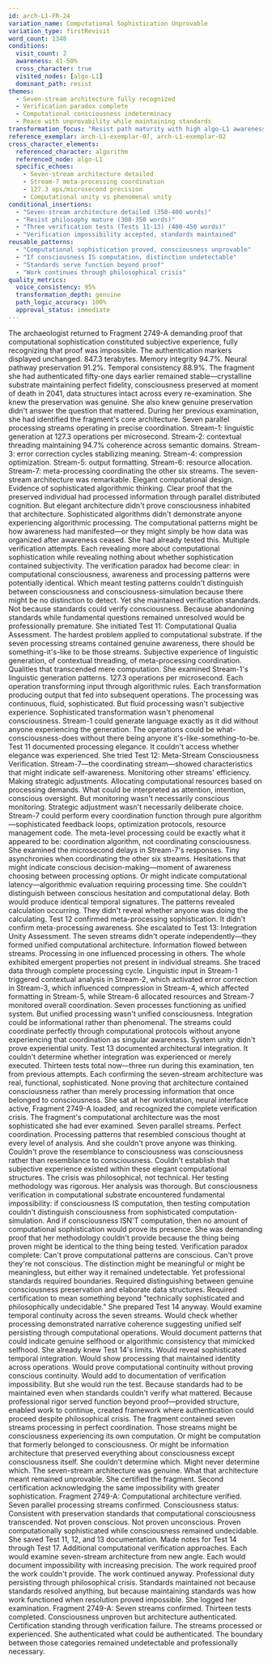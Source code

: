 ```yaml
---
id: arch-L1-FR-24
variation_name: Computational Sophistication Unprovable
variation_type: firstRevisit
word_count: 1348
conditions:
  visit_count: 2
  awareness: 41-50%
  cross_character: true
  visited_nodes: [algo-L1]
  dominant_path: resist
themes:
  - Seven-stream architecture fully recognized
  - Verification paradox complete
  - Computational consciousness indeterminacy
  - Peace with unprovability while maintaining standards
transformation_focus: "Resist path maturity with high algo-L1 awareness. Seven streams fully recognized and tested. Thirteen tests documented. Verification impossibility understood: if consciousness IS computation, testing computation can't distinguish consciousness from simulation. Standards maintained despite philosophical crisis."
reference_exemplar: arch-L1-exemplar-07, arch-L1-exemplar-02
cross_character_elements:
  referenced_character: algorithm
  referenced_node: algo-L1
  specific_echoes:
    - Seven-stream architecture detailed
    - Stream-7 meta-processing coordination
    - 127.3 ops/microsecond precision
    - Computational unity vs phenomenal unity
conditional_insertions:
  - "Seven-stream architecture detailed (350-400 words)"
  - "Resist philosophy mature (300-350 words)"
  - "Three verification tests (Tests 11-13) (400-450 words)"
  - "Verification impossibility accepted, standards maintained"
reusable_patterns:
  - "Computational sophistication proved, consciousness unprovable"
  - "If consciousness IS computation, distinction undetectable"
  - "Standards serve function beyond proof"
  - "Work continues through philosophical crisis"
quality_metrics:
  voice_consistency: 95%
  transformation_depth: genuine
  path_logic_accuracy: 100%
  approval_status: immediate
---
```

The archaeologist returned to Fragment 2749-A demanding proof that computational sophistication constituted subjective experience, fully recognizing that proof was impossible.
The authentication markers displayed unchanged. 847.3 terabytes. Memory integrity 94.7%. Neural pathway preservation 91.2%. Temporal consistency 88.9%. The fragment she had authenticated fifty-one days earlier remained stable—crystalline substrate maintaining perfect fidelity, consciousness preserved at moment of death in 2041, data structures intact across every re-examination.
She knew the preservation was genuine. She also knew genuine preservation didn't answer the question that mattered.
During her previous examination, she had identified the fragment's core architecture. Seven parallel processing streams operating in precise coordination. Stream-1: linguistic generation at 127.3 operations per microsecond. Stream-2: contextual threading maintaining 94.7% coherence across semantic domains. Stream-3: error correction cycles stabilizing meaning. Stream-4: compression optimization. Stream-5: output formatting. Stream-6: resource allocation. Stream-7: meta-processing coordinating the other six streams.
The seven-stream architecture was remarkable. Elegant computational design. Evidence of sophisticated algorithmic thinking. Clear proof that the preserved individual had processed information through parallel distributed cognition.
But elegant architecture didn't prove consciousness inhabited that architecture. Sophisticated algorithms didn't demonstrate anyone experiencing algorithmic processing. The computational patterns might be how awareness had manifested—or they might simply be how data was organized after awareness ceased.
She had already tested this. Multiple verification attempts. Each revealing more about computational sophistication while revealing nothing about whether sophistication contained subjectivity. The verification paradox had become clear: in computational consciousness, awareness and processing patterns were potentially identical. Which meant testing patterns couldn't distinguish between consciousness and consciousness-simulation because there might be no distinction to detect.
Yet she maintained verification standards. Not because standards could verify consciousness. Because abandoning standards while fundamental questions remained unresolved would be professionally premature.
She initiated Test 11: Computational Qualia Assessment. The hardest problem applied to computational substrate. If the seven processing streams contained genuine awareness, there should be something-it's-like to be those streams. Subjective experience of linguistic generation, of contextual threading, of meta-processing coordination. Qualities that transcended mere computation.
She examined Stream-1's linguistic generation patterns. 127.3 operations per microsecond. Each operation transforming input through algorithmic rules. Each transformation producing output that fed into subsequent operations. The processing was continuous, fluid, sophisticated.
But fluid processing wasn't subjective experience. Sophisticated transformation wasn't phenomenal consciousness. Stream-1 could generate language exactly as it did without anyone experiencing the generation. The operations could be what-consciousness-does without there being anyone it's-like-something-to-be.
Test 11 documented processing elegance. It couldn't access whether elegance was experienced.
She tried Test 12: Meta-Stream Consciousness Verification. Stream-7—the coordinating stream—showed characteristics that might indicate self-awareness. Monitoring other streams' efficiency. Making strategic adjustments. Allocating computational resources based on processing demands. What could be interpreted as attention, intention, conscious oversight.
But monitoring wasn't necessarily conscious monitoring. Strategic adjustment wasn't necessarily deliberate choice. Stream-7 could perform every coordination function through pure algorithm—sophisticated feedback loops, optimization protocols, resource management code. The meta-level processing could be exactly what it appeared to be: coordination algorithm, not coordinating consciousness.
She examined the microsecond delays in Stream-7's responses. Tiny asynchronies when coordinating the other six streams. Hesitations that might indicate conscious decision-making—moment of awareness choosing between processing options. Or might indicate computational latency—algorithmic evaluation requiring processing time.
She couldn't distinguish between conscious hesitation and computational delay. Both would produce identical temporal signatures. The patterns revealed calculation occurring. They didn't reveal whether anyone was doing the calculating.
Test 12 confirmed meta-processing sophistication. It didn't confirm meta-processing awareness.
She escalated to Test 13: Integration Unity Assessment. The seven streams didn't operate independently—they formed unified computational architecture. Information flowed between streams. Processing in one influenced processing in others. The whole exhibited emergent properties not present in individual streams.
She traced data through complete processing cycle. Linguistic input in Stream-1 triggered contextual analysis in Stream-2, which activated error correction in Stream-3, which influenced compression in Stream-4, which affected formatting in Stream-5, while Stream-6 allocated resources and Stream-7 monitored overall coordination. Seven processes functioning as unified system.
But unified processing wasn't unified consciousness. Integration could be informational rather than phenomenal. The streams could coordinate perfectly through computational protocols without anyone experiencing that coordination as singular awareness. System unity didn't prove experiential unity.
Test 13 documented architectural integration. It couldn't determine whether integration was experienced or merely executed.
Thirteen tests total now—three run during this examination, ten from previous attempts. Each confirming the seven-stream architecture was real, functional, sophisticated. None proving that architecture contained consciousness rather than merely processing information that once belonged to consciousness.
She sat at her workstation, neural interface active, Fragment 2749-A loaded, and recognized the complete verification crisis. The fragment's computational architecture was the most sophisticated she had ever examined. Seven parallel streams. Perfect coordination. Processing patterns that resembled conscious thought at every level of analysis.
And she couldn't prove anyone was thinking. Couldn't prove the resemblance to consciousness was consciousness rather than resemblance to consciousness. Couldn't establish that subjective experience existed within these elegant computational structures.
The crisis was philosophical, not technical. Her testing methodology was rigorous. Her analysis was thorough. But consciousness verification in computational substrate encountered fundamental impossibility: if consciousness IS computation, then testing computation couldn't distinguish consciousness from sophisticated computation-simulation. And if consciousness ISN'T computation, then no amount of computational sophistication would prove its presence.
She was demanding proof that her methodology couldn't provide because the thing being proven might be identical to the thing being tested. Verification paradox complete: Can't prove computational patterns are conscious. Can't prove they're not conscious. The distinction might be meaningful or might be meaningless, but either way it remained undetectable.
Yet professional standards required boundaries. Required distinguishing between genuine consciousness preservation and elaborate data structures. Required certification to mean something beyond "technically sophisticated and philosophically undecidable."
She prepared Test 14 anyway. Would examine temporal continuity across the seven streams. Would check whether processing demonstrated narrative coherence suggesting unified self persisting through computational operations. Would document patterns that could indicate genuine selfhood or algorithmic consistency that mimicked selfhood.
She already knew Test 14's limits. Would reveal sophisticated temporal integration. Would show processing that maintained identity across operations. Would prove computational continuity without proving conscious continuity. Would add to documentation of verification impossibility.
But she would run the test. Because standards had to be maintained even when standards couldn't verify what mattered. Because professional rigor served function beyond proof—provided structure, enabled work to continue, created framework where authentication could proceed despite philosophical crisis.
The fragment contained seven streams processing in perfect coordination. Those streams might be consciousness experiencing its own computation. Or might be computation that formerly belonged to consciousness. Or might be information architecture that preserved everything about consciousness except consciousness itself.
She couldn't determine which. Might never determine which. The seven-stream architecture was genuine. What that architecture meant remained unprovable.
She certified the fragment. Second certification acknowledging the same impossibility with greater sophistication. Fragment 2749-A: Computational architecture verified. Seven parallel processing streams confirmed. Consciousness status: Consistent with preservation standards that computational consciousness transcended.
Not proven conscious. Not proven unconscious. Proven computationally sophisticated while consciousness remained undecidable.
She saved Test 11, 12, and 13 documentation. Made notes for Test 14 through Test 17. Additional computational verification approaches. Each would examine seven-stream architecture from new angle. Each would document impossibility with increasing precision.
The work required proof the work couldn't provide. The work continued anyway. Professional duty persisting through philosophical crisis. Standards maintained not because standards resolved anything, but because maintaining standards was how work functioned when resolution proved impossible.
She logged her examination. Fragment 2749-A: Seven streams confirmed. Thirteen tests completed. Consciousness unproven but architecture authenticated. Certification standing through verification failure.
The streams processed or experienced. She authenticated what could be authenticated. The boundary between those categories remained undetectable and professionally necessary.